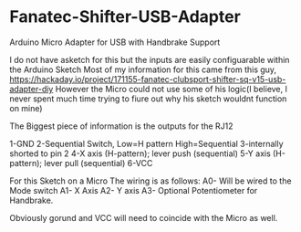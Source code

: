 # Fanatec-Shifter-USB-Adapter
Arduino Micro Adapter for USB with Handbrake Support

I do not have asketch for this but the inputs are easily configuarable within the Arduino Sketch
Most of my information for this came from this guy, https://hackaday.io/project/171155-fanatec-clubsport-shifter-sq-v15-usb-adapter-diy
However the Micro could not use some of his logic(I believe, I never spent much time trying to fiure out why his sketch wouldnt function on mine)


The Biggest piece of information is the outputs for the RJ12

1-GND
2-Sequential Switch, Low=H pattern High=Sequential
3-internally shorted to pin 2
4-X axis (H-pattern); lever push (sequential)
5-Y axis (H-pattern); lever pull (sequential)
6-VCC

For this Sketch on a Micro The wiring is as follows:
A0- Will be wired to the Mode switch
A1- X Axis
A2- Y axis
A3- Optional Potentiometer for Handbrake.

Obviously gorund and VCC will need to coincide with the Micro as well.

